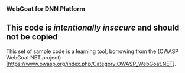### WebGoat for DNN Platform

## This code is *intentionally insecure* and should not be copied

This set of sample code is a learning tool, borrowing from the (OWASP WebGoat.NET project)[https://www.owasp.org/index.php/Category:OWASP_WebGoat.NET].